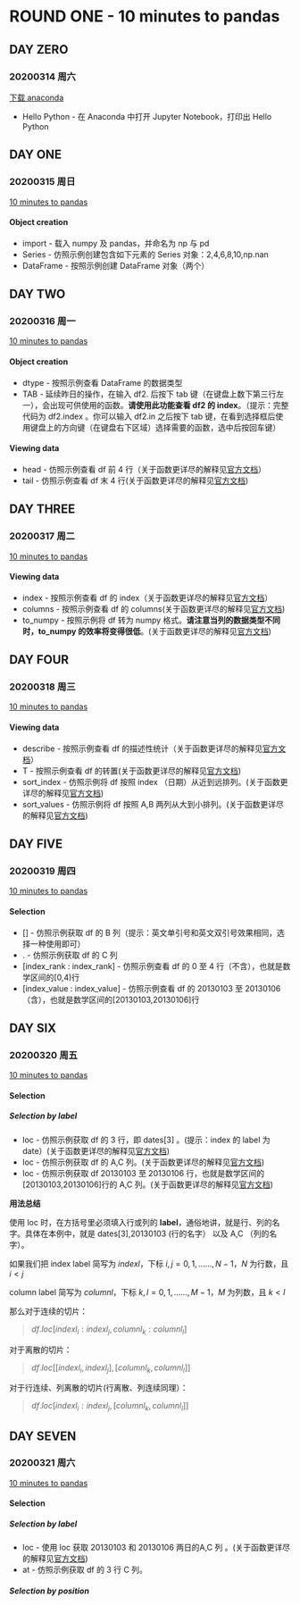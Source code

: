 # ROUND ONE - 10 minutes to pandas
## DAY ZERO 
### 20200314 周六

[下载 anaconda](https://www.anaconda.com/distribution/#download-section)

* Hello Python - 在 Anaconda 中打开 Jupyter Notebook，打印出 Hello Python 

## DAY ONE
### 20200315 周日

[10 minutes to pandas](https://pandas.pydata.org/pandas-docs/stable/getting_started/10min.html)

#### Object creation

* import - 载入 numpy 及 pandas，并命名为 np 与 pd
* Series - 仿照示例创建包含如下元素的 Series 对象：2,4,6,8,10,np.nan
* DataFrame - 按照示例创建 DataFrame 对象（两个）

## DAY TWO
### 20200316 周一

[10 minutes to pandas](https://pandas.pydata.org/pandas-docs/stable/getting_started/10min.html)

#### Object creation

* dtype - 按照示例查看 DataFrame 的数据类型
* TAB - 延续昨日的操作，在输入 df2. 后按下 tab 键（在键盘上数下第三行左一），会出现可供使用的函数。**请使用此功能查看 df2 的 index**。（提示：完整代码为 df2.index 。你可以输入 df2.in 之后按下 tab 键，在看到选择框后使用键盘上的方向键（在键盘右下区域）选择需要的函数，选中后按回车键）
  
#### Viewing data
* head - 仿照示例查看 df 前 4 行（关于函数更详尽的解释见[官方文档](https://pandas.pydata.org/pandas-docs/version/0.23.1/generated/pandas.DataFrame.head.html)）
* tail - 仿照示例查看 df 末 4 行(关于函数更详尽的解释见[官方文档](https://pandas.pydata.org/pandas-docs/version/0.23.4/generated/pandas.DataFrame.tail.html))

## DAY THREE
### 20200317 周二

[10 minutes to pandas](https://pandas.pydata.org/pandas-docs/stable/getting_started/10min.html)
  
#### Viewing data
* index - 按照示例查看 df 的 index（关于函数更详尽的解释见[官方文档](https://pandas.pydata.org/pandas-docs/stable/reference/api/pandas.DataFrame.index.html)）
* columns - 按照示例查看 df 的 columns(关于函数更详尽的解释见[官方文档](https://pandas.pydata.org/pandas-docs/stable/reference/api/pandas.DataFrame.columns.html))
* to_numpy - 按照示例将 df 转为 numpy 格式。**请注意当列的数据类型不同时，to_numpy 的效率将变得很低**。(关于函数更详尽的解释见[官方文档](https://pandas.pydata.org/pandas-docs/stable/reference/api/pandas.DataFrame.to_numpy.html))

## DAY FOUR
### 20200318 周三

[10 minutes to pandas](https://pandas.pydata.org/pandas-docs/stable/getting_started/10min.html)
  
#### Viewing data
* describe - 按照示例查看 df 的描述性统计（关于函数更详尽的解释见[官方文档](https://pandas.pydata.org/pandas-docs/stable/reference/api/pandas.DataFrame.describe.html)）
* T - 按照示例查看 df 的转置(关于函数更详尽的解释见[官方文档](https://pandas.pydata.org/pandas-docs/stable/reference/api/pandas.DataFrame.T.html))
* sort_index - 仿照示例将 df 按照 index （日期）从近到远排列。(关于函数更详尽的解释见[官方文档](https://pandas.pydata.org/pandas-docs/stable/reference/api/pandas.DataFrame.sort_index.html))
* sort_values - 仿照示例将 df 按照 A,B 两列从大到小排列。(关于函数更详尽的解释见[官方文档](https://pandas.pydata.org/pandas-docs/stable/reference/api/pandas.DataFrame.sort_values.html))

## DAY FIVE
### 20200319 周四

[10 minutes to pandas](https://pandas.pydata.org/pandas-docs/stable/getting_started/10min.html)
  
#### Selection
* [] - 仿照示例获取 df 的 B 列（提示：英文单引号和英文双引号效果相同，选择一种使用即可）
* . - 仿照示例获取 df 的 C 列
* [index_rank : index_rank] - 仿照示例查看 df 的 0 至 4 行（不含），也就是数学区间的[0,4)行
* [index_value : index_value] - 仿照示例查看 df 的 20130103 至 20130106（含），也就是数学区间的[20130103,20130106]行

## DAY SIX
### 20200320 周五

[10 minutes to pandas](https://pandas.pydata.org/pandas-docs/stable/getting_started/10min.html)
  
#### Selection
##### Selection by label
* loc - 仿照示例获取 df 的 3 行，即 dates[3] 。(提示：index 的 label 为 date）(关于函数更详尽的解释见[官方文档](https://pandas.pydata.org/pandas-docs/stable/reference/api/pandas.DataFrame.loc.html))
* loc - 仿照示例获取 df 的 A,C 列。(关于函数更详尽的解释见[官方文档](https://pandas.pydata.org/pandas-docs/stable/reference/api/pandas.DataFrame.loc.html))
* loc - 仿照示例获取 df 20130103 至 20130106 行，也就是数学区间的[20130103,20130106]行的 A,C 列。(关于函数更详尽的解释见[官方文档](https://pandas.pydata.org/pandas-docs/stable/reference/api/pandas.DataFrame.loc.html))

**用法总结**

使用 loc 时，在方括号里必须填入行或列的 **label**，通俗地讲，就是行、列的名字。具体在本例中，就是 dates[3],20130103 (行的名字） 以及 A,C （列的名字）。

如果我们把 index label 简写为 $indexl$，下标 $i,j = 0,1,……,N-1$，$N$ 为行数，且 $i < j$

column label 简写为 $columnl$，下标 $k,l = 0,1,……,M-1$，$M$ 为列数，且 $k < l$


那么对于连续的切片：
> $df.loc[indexl_i:indexl_j,columnl_k:columnl_l]$

对于离散的切片：
> $df.loc[[indexl_i,indexl_j],[columnl_k,columnl_l]]$

对于行连续、列离散的切片(行离散、列连续同理）：
> $df.loc[indexl_i:indexl_j,[columnl_k,columnl_l]]$

## DAY SEVEN
### 20200321 周六

[10 minutes to pandas](https://pandas.pydata.org/pandas-docs/stable/getting_started/10min.html)
  
#### Selection
##### Selection by label
* loc - 使用 loc 获取 20130103 和 20130106 两日的A,C 列 。(关于函数更详尽的解释见[官方文档](https://pandas.pydata.org/pandas-docs/stable/reference/api/pandas.DataFrame.loc.html))
* at - 仿照示例获取 df 的 3 行 C 列。

##### Selection by position







